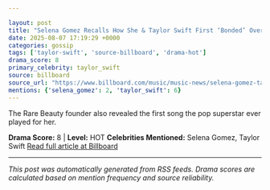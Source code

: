 ```yaml
---

layout: post
title: "Selena Gomez Recalls How She & Taylor Swift First ‘Bonded’ Over Their Jonas Brother Breakups"""
date: 2025-08-07 17:19:29 +0000
categories: gossip
tags: ['taylor-swift', 'source-billboard', 'drama-hot']
drama_score: 8
primary_celebrity: taylor_swift
source: billboard
source_url: "https://www.billboard.com/music/music-news/selena-gomez-taylor-swift-bonded-jonas-brothers-breakups-1236038612/"""
mentions: {'selena_gomez': 2, 'taylor_swift': 6}
---
```


The Rare Beauty founder also revealed the first song the pop superstar ever played for her.

**Drama Score:** 8 | **Level:** HOT **Celebrities Mentioned:** Selena Gomez, Taylor Swift [Read full article at Billboard](https://www.billboard.com/music/music-news/selena-gomez-taylor-swift-bonded-jonas-brothers-breakups-1236038612/)

---

*This post was automatically generated from RSS feeds. Drama scores are calculated based on mention frequency and source reliability.*